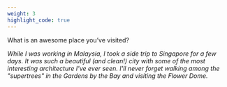 ```yaml
---
weight: 3
highlight_code: true
---
```


What is an awesome place you’ve visited?

*While I was working in Malaysia, I took a side trip to Singapore for a few days.  It was such a beautiful (and clean!) city with some of the most interesting architecture I've ever seen.  I'll never forget walking among the "supertrees" in the Gardens by the Bay and visiting the Flower Dome.*
